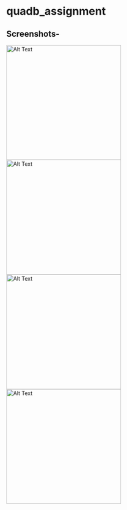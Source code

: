 # quadb_assignment



## Screenshots-



<img src="https://github.com/user-attachments/assets/7c538009-79a4-45dd-94aa-ac5c86d4fd29" alt="Alt Text" width="300">
<img src="https://github.com/user-attachments/assets/d45b5d82-f84f-4b10-9a18-c2287ec7d9d5" alt="Alt Text" width="300">
<img src="https://github.com/user-attachments/assets/b498eac6-16d2-4e4f-b70f-d7f73f03b0ab" alt="Alt Text" width="300">

<img src="https://github.com/user-attachments/assets/a52b16a3-7c14-4d4c-9790-6c57b60dde29" alt="Alt Text" width="300">


